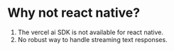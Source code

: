 # Why not react native?

1. The vercel ai SDK is not available for react native.
2. No robust way to handle streaming text responses.
